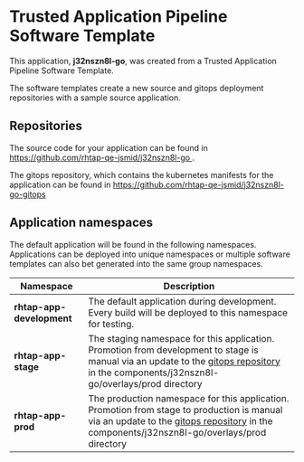 # Trusted Application Pipeline Software Template

This application, **j32nszn8l-go**, was created from a Trusted Application Pipeline Software Template.

The software templates create a new source and gitops deployment repositories with a sample source application. 

## Repositories

The source code for your application can be found in [https://github.com/rhtap-qe-jsmid/j32nszn8l-go ](https://github.com/rhtap-qe-jsmid/j32nszn8l-go ).
 
The gitops repository, which contains the kubernetes manifests for the application can be found in 
[https://github.com/rhtap-qe-jsmid/j32nszn8l-go-gitops ](https://github.com/rhtap-qe-jsmid/j32nszn8l-go-gitops ) 

## Application namespaces 

The default application will be found in the following namespaces. Applications can be deployed into unique namespaces or multiple software templates can also bet generated into the same group namespaces.  

|  Namespace   |  Description   |  
| -------- | -------- |   
| **rhtap-app-development** | The default application during development. Every build will be deployed to this namespace for testing. | 
| **rhtap-app-stage** | The staging namespace for this application. Promotion from development to stage is manual via an update to the [gitops repository](https://github.com/rhtap-qe-jsmid/j32nszn8l-go-gitops ) in the components/j32nszn8l-go/overlays/prod directory |  
| **rhtap-app-prod** | The production namespace for this application. Promotion from stage to production is manual via an update to the [gitops repository](https://github.com/rhtap-qe-jsmid/j32nszn8l-go-gitops ) in the components/j32nszn8l-go/overlays/prod directory | 